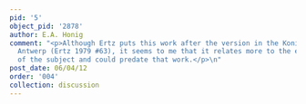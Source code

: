 ```yaml
---
pid: '5'
object_pid: '2878'
author: E.A. Honig
comment: "<p>Although Ertz puts this work after the version in the Koninklijk Museum,
  Antwerp (Ertz 1979 #63), it seems to me that it relates more to the earlier versions
  of the subject and could predate that work.</p>\n"
post_date: 06/04/12
order: '004'
collection: discussion
---
```

